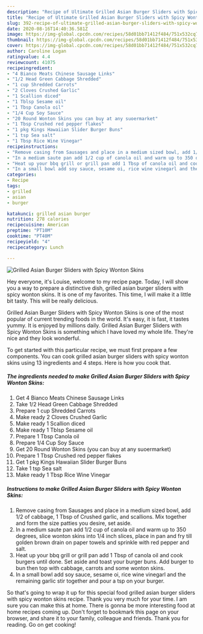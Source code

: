 ```yaml
---
description: "Recipe of Ultimate Grilled Asian Burger Sliders with Spicy Wonton Skins"
title: "Recipe of Ultimate Grilled Asian Burger Sliders with Spicy Wonton Skins"
slug: 392-recipe-of-ultimate-grilled-asian-burger-sliders-with-spicy-wonton-skins
date: 2020-08-16T14:40:36.581Z
image: https://img-global.cpcdn.com/recipes/58d01bb71412f484/751x532cq70/grilled-asian-burger-sliders-with-spicy-wonton-skins-recipe-main-photo.jpg
thumbnail: https://img-global.cpcdn.com/recipes/58d01bb71412f484/751x532cq70/grilled-asian-burger-sliders-with-spicy-wonton-skins-recipe-main-photo.jpg
cover: https://img-global.cpcdn.com/recipes/58d01bb71412f484/751x532cq70/grilled-asian-burger-sliders-with-spicy-wonton-skins-recipe-main-photo.jpg
author: Caroline Logan
ratingvalue: 4.4
reviewcount: 41075
recipeingredient:
- "4 Bianco Meats Chinese Sausage Links"
- "1/2 Head Green Cabbage Shredded"
- "1 cup Shredded Carrots"
- "2 Cloves Crushed Garlic"
- "1 Scallion diced"
- "1 Tblsp Sesame oil"
- "1 Tbsp Canola oil"
- "1/4 Cup Soy Sauce"
- "20 Round Wonton Skins you can buy at any suoermarket"
- "1 Tbsp Crushed red pepper flakes"
- "1 pkg Kings Hawaiian Slider Burger Buns"
- "1 tsp Sea salt"
- "1 Tbsp Rice Wine Vinegar"
recipeinstructions:
- "Remove casing from Sausages and place in a medium sized bowl, add 1/2 of cabbage, 1 Tbsp of Crushed garlic, and scallions. Mix together and form the size patties you desire, set aside."
- "In a medium saute pan add 1/2 cup of canola oil and warm up to 350 degrees, slice wonton skins into 1/4 inch slices, place in pan and fry till golden brown drain on paper towels and sprinkle with red pepper and salt."
- "Heat up your bbq grill or grill pan add 1 Tbsp of canola oil and cook burgers until done. Set aside and toast your burger buns. Add burger to bun then top with cabbage, carrots and some wonton skins."
- "In a small bowl add soy sauce, sesame oi, rice wine vinegarl and the remaining garlic stir together and pour a tsp on your burger."
categories:
- Recipe
tags:
- grilled
- asian
- burger

katakunci: grilled asian burger 
nutrition: 278 calories
recipecuisine: American
preptime: "PT10M"
cooktime: "PT40M"
recipeyield: "4"
recipecategory: Lunch

---
```



![Grilled Asian Burger Sliders with Spicy Wonton Skins](https://img-global.cpcdn.com/recipes/58d01bb71412f484/751x532cq70/grilled-asian-burger-sliders-with-spicy-wonton-skins-recipe-main-photo.jpg)

Hey everyone, it's Louise, welcome to my recipe page. Today, I will show you a way to prepare a distinctive dish, grilled asian burger sliders with spicy wonton skins. It is one of my favorites. This time, I will make it a little bit tasty. This will be really delicious.



Grilled Asian Burger Sliders with Spicy Wonton Skins is one of the most popular of current trending foods in the world. It's easy, it is fast, it tastes yummy. It is enjoyed by millions daily. Grilled Asian Burger Sliders with Spicy Wonton Skins is something which I have loved my whole life. They're nice and they look wonderful.


To get started with this particular recipe, we must first prepare a few components. You can cook grilled asian burger sliders with spicy wonton skins using 13 ingredients and 4 steps. Here is how you cook that.

<!--inarticleads1-->

##### The ingredients needed to make Grilled Asian Burger Sliders with Spicy Wonton Skins:

1. Get 4 Bianco Meats Chinese Sausage Links
1. Take 1/2 Head Green Cabbage Shredded
1. Prepare 1 cup Shredded Carrots
1. Make ready 2 Cloves Crushed Garlic
1. Make ready 1 Scallion diced
1. Make ready 1 Tblsp Sesame oil
1. Prepare 1 Tbsp Canola oil
1. Prepare 1/4 Cup Soy Sauce
1. Get 20 Round Wonton Skins (you can buy at any suoermarket)
1. Prepare 1 Tbsp Crushed red pepper flakes
1. Get 1 pkg Kings Hawaiian Slider Burger Buns
1. Take 1 tsp Sea salt
1. Make ready 1 Tbsp Rice Wine Vinegar




<!--inarticleads2-->

##### Instructions to make Grilled Asian Burger Sliders with Spicy Wonton Skins:

1. Remove casing from Sausages and place in a medium sized bowl, add 1/2 of cabbage, 1 Tbsp of Crushed garlic, and scallions. Mix together and form the size patties you desire, set aside.
1. In a medium saute pan add 1/2 cup of canola oil and warm up to 350 degrees, slice wonton skins into 1/4 inch slices, place in pan and fry till golden brown drain on paper towels and sprinkle with red pepper and salt.
1. Heat up your bbq grill or grill pan add 1 Tbsp of canola oil and cook burgers until done. Set aside and toast your burger buns. Add burger to bun then top with cabbage, carrots and some wonton skins.
1. In a small bowl add soy sauce, sesame oi, rice wine vinegarl and the remaining garlic stir together and pour a tsp on your burger.




So that's going to wrap it up for this special food grilled asian burger sliders with spicy wonton skins recipe. Thank you very much for your time. I am sure you can make this at home. There is gonna be more interesting food at home recipes coming up. Don't forget to bookmark this page on your browser, and share it to your family, colleague and friends. Thank you for reading. Go on get cooking!
